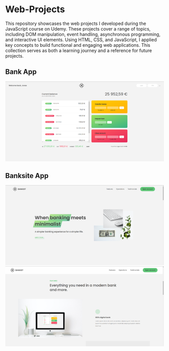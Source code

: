 # Web-Projects

This repository showcases the web projects I developed during the JavaScript course on Udemy. These projects cover a range of topics, including DOM manipulation, event handling, asynchronous programming, and interactive UI elements. Using HTML, CSS, and JavaScript, I applied key concepts to build functional and engaging web applications. This collection serves as both a learning journey and a reference for future projects.

## Bank App

<img src="Bank_App/Image.png" width="500">

## Banksite App

<img src="Bankist_Website/Image-1.png" width="500">
<img src="Bankist_Website/Image-2.png" width="500">


